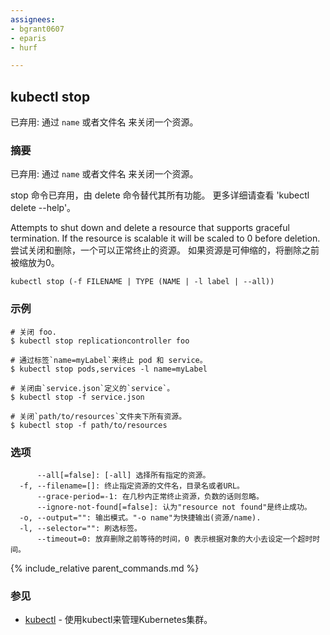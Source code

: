 ```yaml
---
assignees:
- bgrant0607
- eparis
- hurf

---
```


## kubectl stop

已弃用: 通过 `name` 或者文件名 来关闭一个资源。

### 摘要

已弃用: 通过 `name` 或者文件名 来关闭一个资源。

stop 命令已弃用，由 delete 命令替代其所有功能。
更多详细请查看 'kubectl delete --help'。

Attempts to shut down and delete a resource that supports graceful termination.
If the resource is scalable it will be scaled to 0 before deletion.
尝试关闭和删除，一个可以正常终止的资源。
如果资源是可伸缩的，将删除之前被缩放为0。

```
kubectl stop (-f FILENAME | TYPE (NAME | -l label | --all))
```

### 示例

```
# 关闭 foo.
$ kubectl stop replicationcontroller foo

# 通过标签`name=myLabel`来终止 pod 和 service。
$ kubectl stop pods,services -l name=myLabel

# 关闭由`service.json`定义的`service`。
$ kubectl stop -f service.json

# 关闭`path/to/resources`文件夹下所有资源。
$ kubectl stop -f path/to/resources
```

### 选项

```
      --all[=false]: [-all] 选择所有指定的资源。
  -f, --filename=[]: 终止指定资源的文件名，目录名或者URL。
      --grace-period=-1: 在几秒内正常终止资源，负数的话则忽略。
      --ignore-not-found[=false]: 认为"resource not found"是终止成功。
  -o, --output="": 输出模式。"-o name"为快捷输出(资源/name).
  -l, --selector="": 刷选标签。
      --timeout=0: 放弃删除之前等待的时间，0 表示根据对象的大小去设定一个超时时间。
```

{% include_relative parent_commands.md %}

### 参见

* [kubectl](/docs/user-guide/kubectl/kubectl/)	 - 使用kubectl来管理Kubernetes集群。
